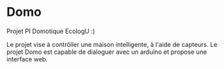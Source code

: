 Domo
====

Projet PI Domotique EcologU :)

Le projet vise à contrôller une maison intelligente, à l'aide de capteurs.
Le projet Domo est capable de dialoguer avec un arduino et propose une interface web.
